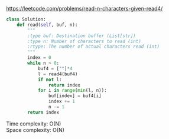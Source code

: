 <https://leetcode.com/problems/read-n-characters-given-read4/>
```python
class Solution:
    def read(self, buf, n):
        """
        :type buf: Destination buffer (List[str])
        :type n: Number of characters to read (int)
        :rtype: The number of actual characters read (int)
        """
        index = 0
        while n > 0:
            buf4 = [""]*4
            l = read4(buf4)
            if not l:
                return index
            for i in range(min(l, n)):
                buf[index] = buf4[i]
                index += 1
                n -= 1
        return index
```
Time complexity: O(N)  
Space complexity: O(N)
